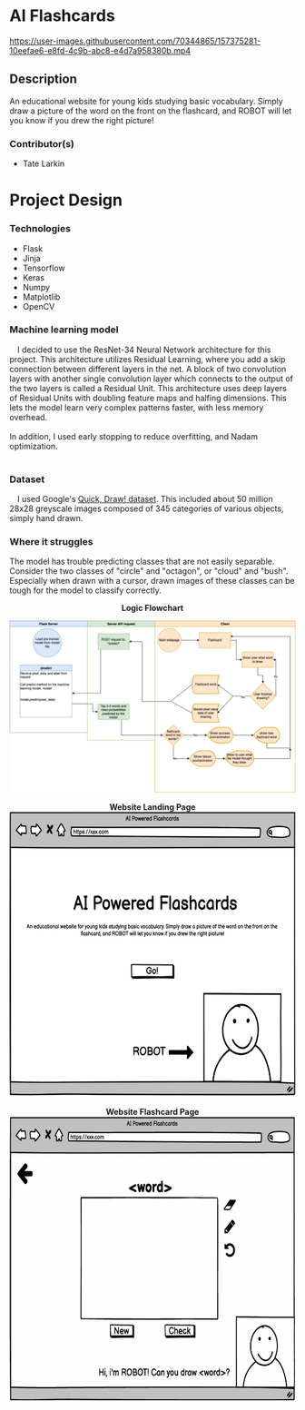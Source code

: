 # AI Flashcards





https://user-images.githubusercontent.com/70344865/157375281-10eefae6-e8fd-4c9b-abc8-e4d7a958380b.mp4






## Description
An educational website for young kids studying basic vocabulary. Simply draw a picture of the word on the front on the flashcard, and ROBOT will let you know if you drew the right picture!

### Contributor(s)
* Tate Larkin                                   


<p align="center">
    <h1>Project Design</h1>
</p>

### Technologies
* Flask
* Jinja
* Tensorflow
* Keras
* Numpy
* Matplotlib
* OpenCV

### Machine learning model
&emsp;I decided to use the ResNet-34 Neural Network architecture for this project. This architecture utilizes Residual Learning, where you add a skip connection between different layers in the net. A block of two convolution layers with another single convolution layer which connects to the output of the two layers is called a Residual Unit. This architecture uses deep layers of Residual Units with doubling feature maps and halfing dimensions. This lets the model learn very complex patterns faster, with less memory overhead.
<br>
<br>
In addition, I used early stopping to reduce overfitting, and Nadam optimization.
<br>
<br>
### Dataset
&emsp;I used Google's [Quick, Draw! dataset](https://github.com/googlecreativelab/quickdraw-dataset). This included about 50 million 28x28 greyscale images composed of 345 categories of various objects, simply hand drawn.


### Where it struggles
The model has trouble predicting classes that are not easily separable. Consider the two classes of "circle" and "octagon", or "cloud" and "bush". Especially when drawn with a cursor, drawn images of these classes can be tough for the model to classify correctly.


<p align="center">
    <b>Logic Flowchart</b>
</p>

![flowchart](https://github.com/tate8/2022IndividualProject/blob/main/images/AIFlashcards.png)

<p align="center">
    <b>Website Landing Page</b>
    <br>
    <img src="https://github.com/tate8/2022IndividualProject/blob/main/images/AIFlashcardsLandingPage.png" width="700" height="500"></img>
    <br>
    <br>
    <b>Website Flashcard Page</b>
    <br>
    <img src="https://github.com/tate8/2022IndividualProject/blob/main/images/AIFlashcardsCardPage.png" width="700" height="500"></img>
</p>
